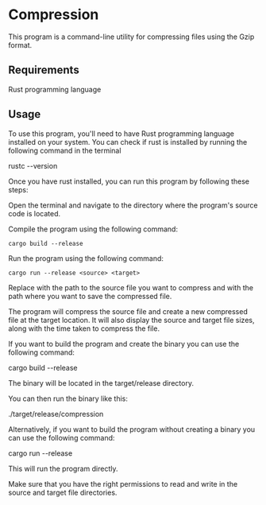 <h1>Compression</h1>
This program is a command-line utility for compressing files using the Gzip format.

<h2>Requirements</h2>

Rust programming language

<h2>Usage</h2>

To use this program, you'll need to have Rust programming language installed on your system. You can check if rust is installed by running the following command in the terminal

  rustc --version

Once you have rust installed, you can run this program by following these steps:

Open the terminal and navigate to the directory where the program's source code is located.

Compile the program using the following command:

    cargo build --release
    
Run the program using the following command:

    cargo run --release <source> <target>
    
Replace <source> with the path to the source file you want to compress and <target> with the path where you want to save the compressed file.

The program will compress the source file and create a new compressed file at the target location. It will also display the source and target file sizes, along with the time taken to compress the file.

If you want to build the program and create the binary you can use the following command:

  cargo build --release

The binary will be located in the target/release directory.

You can then run the binary like this:

  ./target/release/compression <source> <target>

Alternatively, if you want to build the program without creating a binary you can use the following command:

  cargo run --release <source> <target>

This will run the program directly.

Make sure that you have the right permissions to read and write in the source and target file directories.
